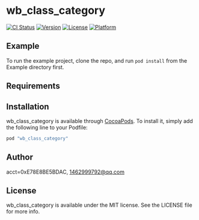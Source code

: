 # wb_class_category

[![CI Status](http://img.shields.io/travis/acct<blob>=0xE78E8BE5BDAC/wb_class_category.svg?style=flat)](https://travis-ci.org/acct<blob>=0xE78E8BE5BDAC/wb_class_category)
[![Version](https://img.shields.io/cocoapods/v/wb_class_category.svg?style=flat)](http://cocoapods.org/pods/wb_class_category)
[![License](https://img.shields.io/cocoapods/l/wb_class_category.svg?style=flat)](http://cocoapods.org/pods/wb_class_category)
[![Platform](https://img.shields.io/cocoapods/p/wb_class_category.svg?style=flat)](http://cocoapods.org/pods/wb_class_category)

## Example

To run the example project, clone the repo, and run `pod install` from the Example directory first.

## Requirements

## Installation

wb_class_category is available through [CocoaPods](http://cocoapods.org). To install
it, simply add the following line to your Podfile:

```ruby
pod "wb_class_category"
```

## Author

acct<blob>=0xE78E8BE5BDAC, 1462999792@qq.com

## License

wb_class_category is available under the MIT license. See the LICENSE file for more info.
